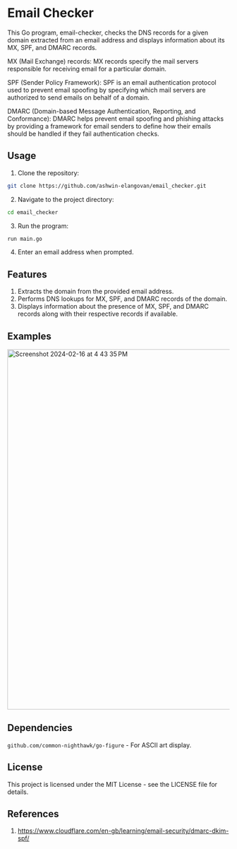 # Email Checker

This Go program, email-checker, checks the DNS records for a given domain extracted from an email address and displays information about its MX, SPF, and DMARC records.

MX (Mail Exchange) records: MX records specify the mail servers responsible for receiving email for a particular domain.

SPF (Sender Policy Framework): SPF is an email authentication protocol used to prevent email spoofing by specifying which mail servers are authorized to send emails on behalf of a domain.

DMARC (Domain-based Message Authentication, Reporting, and Conformance): DMARC helps prevent email spoofing and phishing attacks by providing a framework for email senders to define how their emails should be handled if they fail authentication checks.

## Usage

1. Clone the repository:

```bash
git clone https://github.com/ashwin-elangovan/email_checker.git
```
2. Navigate to the project directory:
```bash
cd email_checker
```
3. Run the program:
```bash
run main.go
```
4. Enter an email address when prompted.

## Features
1. Extracts the domain from the provided email address.
2. Performs DNS lookups for MX, SPF, and DMARC records of the domain.
3. Displays information about the presence of MX, SPF, and DMARC records along with their respective records if available.

## Examples
<img width="816" alt="Screenshot 2024-02-16 at 4 43 35 PM" src="https://github.com/ashwin-elangovan/email-checker/assets/35291686/4537c5ff-7e91-412a-aca5-a4c7494e2d49">

## Dependencies
```github.com/common-nighthawk/go-figure``` - For ASCII art display.

## License
This project is licensed under the MIT License - see the LICENSE file for details.

## References
1. https://www.cloudflare.com/en-gb/learning/email-security/dmarc-dkim-spf/
